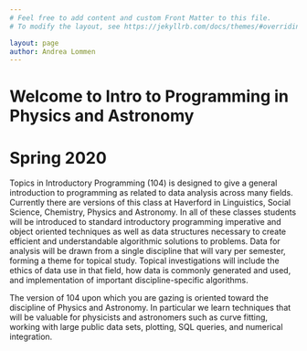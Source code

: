 ```yaml
---
# Feel free to add content and custom Front Matter to this file.
# To modify the layout, see https://jekyllrb.com/docs/themes/#overriding-theme-defaults

layout: page 
author: Andrea Lommen
---
```


# Welcome to Intro to Programming in Physics and Astronomy
# Spring 2020


Topics in Introductory Programming (104) is designed to give a general
introduction to programming as related to data analysis across many
fields. Currently there are versions of this class at Haverford in Linguistics,
Social Science, Chemistry, Physics and Astronomy.
In all of these classes students will be introduced to standard introductory
programming imperative and object oriented techniques as well as data
structures necessary to create efficient and understandable
algorithmic solutions to problems. Data for analysis will be drawn
from a single discipline that will vary per semester, forming a theme
for topical study. Topical investigations will include the ethics of
data use in that field, how data is commonly generated and used, and
implementation of important discipline-specific algorithms.

The version of 104 upon which you are gazing is oriented toward the discipline of Physics and Astronomy. In particular we learn techniques that will be valuable for physicists and astronomers such as curve fitting, working with large public data sets, plotting, SQL queries, and numerical integration.
